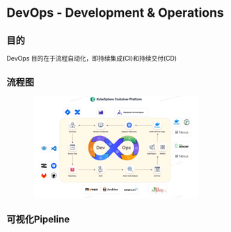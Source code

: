 # DevOps - Development & Operations

## 目的
DevOps 目的在于流程自动化，即持续集成(CI)和持续交付(CD)

## 流程图
<img style="width:75%; margin-left:12.5%" alt="game gif" src="/assets/images/cloud-native/devops/process.png"/>

## 可视化Pipeline
